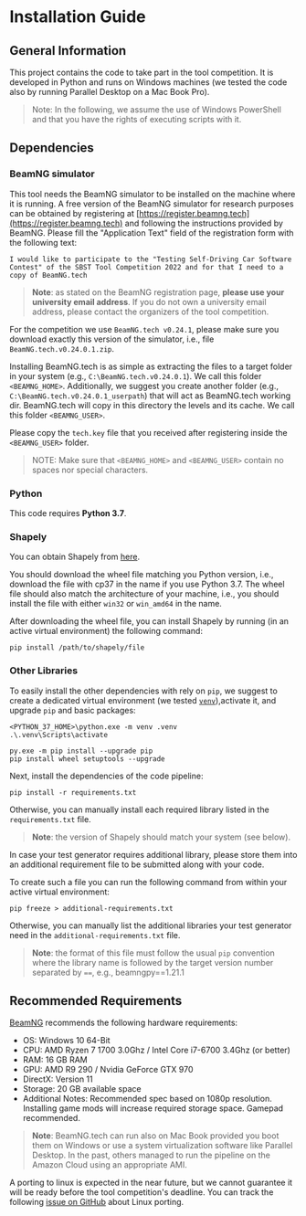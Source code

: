 # Installation Guide #

## General Information ##
This project contains the code to take part in the tool competition.
It is developed in Python and runs on Windows machines (we tested the code also by running Parallel Desktop on a Mac Book Pro).

> Note: In the following, we assume the use of Windows PowerShell and that you have the rights of executing scripts with it.

## Dependencies ##

### BeamNG simulator ###

This tool needs the BeamNG simulator to be installed on the machine where it is running. 
A free version of the BeamNG simulator for research purposes can be obtained by registering
at [https://register.beamng.tech](https://register.beamng.tech) and following the instructions provided by BeamNG. 
Please fill the "Application Text" field of the registration form with the following text:

```
I would like to participate to the "Testing Self-Driving Car Software
Contest" of the SBST Tool Competition 2022 and for that I need to a
copy of BeamNG.tech
```

> **Note**: as stated on the BeamNG registration page, **please use your university email address**. 
If you do not own a university email address, please contact the organizers of the tool competition. 

For the competition we use `BeamNG.tech v0.24.1`, please make sure you download exactly this version of the simulator, i.e., file `BeamNG.tech.v0.24.0.1.zip`.

Installing BeamNG.tech is as simple as extracting the files to a target folder in your system (e.g., `C:\BeamNG.tech.v0.24.0.1`). We call this folder `<BEAMNG_HOME>`. Additionally, we suggest you create another folder (e.g., `C:\BeamNG.tech.v0.24.0.1_userpath`) that will act as BeamNG.tech working dir. BeamNG.tech will copy in this directory the levels and its cache. We call this folder `<BEAMNG_USER>`.

Please copy the `tech.key` file that you received after registering inside the `<BEAMNG_USER>` folder.

> NOTE: Make sure that `<BEAMNG_HOME>` and `<BEAMNG_USER>` contain no spaces nor special characters.

### Python ###

This code requires **Python 3.7**.

### Shapely ###

You can obtain Shapely from [here](https://www.lfd.uci.edu/~gohlke/pythonlibs/#shapely). 

You should download the wheel file matching you Python version, i.e., download the file with cp37 in
the name if you use Python 3.7. The wheel file should also match the architecture of your machine,
i.e., you should install the file with either `win32` or `win_amd64` in the name.

After downloading the wheel file, you can install Shapely by running (in an active virtual environment)
the following command:

```
pip install /path/to/shapely/file
```

### Other Libraries ###

To easily install the other dependencies with rely on `pip`, we suggest to create a
dedicated virtual environment (we tested [`venv`](https://docs.python.org/3.7/library/venv.html)),activate it, and upgrade `pip` and basic packages: 

```
<PYTHON_37_HOME>\python.exe -m venv .venv
.\.venv\Scripts\activate
```

```
py.exe -m pip install --upgrade pip
pip install wheel setuptools --upgrade
```

Next, install the dependencies of the code pipeline:

```
pip install -r requirements.txt
```

Otherwise, you can manually install each required library listed in the ```requirements.txt``` file.

> **Note**: the version of Shapely should match your system (see below).

In case your test generator requires additional library, please store them into an additional requirement file to be submitted along with your code.

To create such a file you can run the following command from within your active virtual environment:

```
pip freeze > additional-requirements.txt
```

Otherwise, you can manually list the additional libraries your test generator need
in the `additional-requirements.txt` file.

> **Note**: the format of this file must follow the usual `pip` convention where the library name is followed by the target version number separated by `==`, e.g., beamngpy==1.21.1

## Recommended Requirements ##

[BeamNG](https://wiki.beamng.com/Requirements) recommends the following hardware requirements:

* OS: Windows 10 64-Bit
* CPU: AMD Ryzen 7 1700 3.0Ghz / Intel Core i7-6700 3.4Ghz (or better)
* RAM: 16 GB RAM
* GPU: AMD R9 290 / Nvidia GeForce GTX 970
* DirectX: Version 11
* Storage: 20 GB available space
* Additional Notes: Recommended spec based on 1080p resolution. Installing game mods will increase required storage space. Gamepad recommended.

>**Note**: BeamNG.tech can run also on Mac Book provided you boot them on Windows or use a system virtualization
>software like Parallel Desktop. In the past, others managed to run the pipeline on the Amazon Cloud using an appropriate 
>AMI.
 
A porting to linux is expected in the near future, but we cannot guarantee it will be ready before
the tool competition's deadline. You can track the following [issue on GitHub](https://github.com/BeamNG/BeamNGpy/issues/79) about Linux porting.
